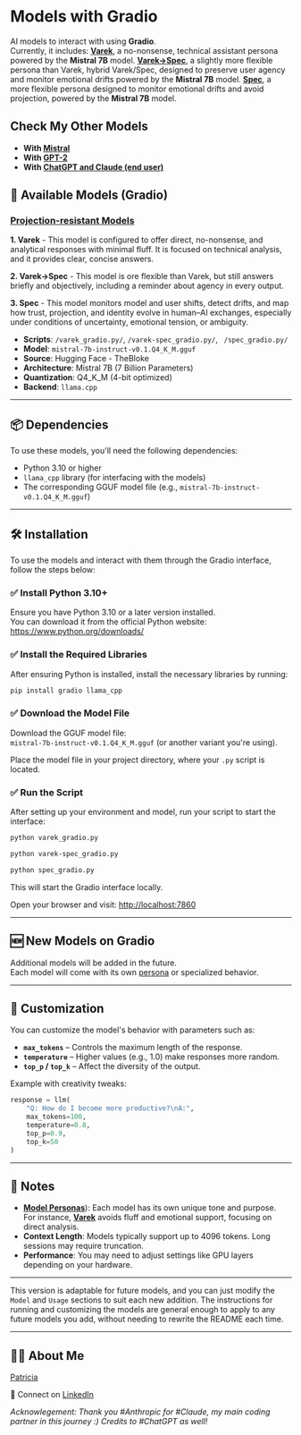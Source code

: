 # Models with Gradio

AI models to interact with using **Gradio**.  
Currently, it includes:
**[Varek](https://github.com/patriciaschaffer/agent-architect/blob/main/personas/003_projection_resistant_models.md#003b-rescuer---varek-task-oriented)**, a no-nonsense, technical assistant persona powered by the **Mistral 7B** model. 
**[Varek->Spec](https://github.com/patriciaschaffer/agent-architect/blob/main/personas/personas/003c-spec-for-drift-monitoring-and-user-agency)**, a slightly more flexible persona than Varek, hybrid Varek/Spec, designed to preserve user agency and monitor emotional drifts powered by the **Mistral 7B** model.
**[Spec](https://github.com/patriciaschaffer/agent-architect/blob/main/personas/personas/003c-spec-for-drift-monitoring-and-user-agency)**, a more flexible persona designed to monitor emotional drifts and avoid projection, powered by the **Mistral 7B** model.

## Check My Other Models

* **With [Mistral](https://github.com/patriciaschaffer/agent-architect/blob/main/mistral/README.md)** 
* **With [GPT-2](https://github.com/patriciaschaffer/agent-architect/blob/main/gpt2/README.md)**
* **With [ChatGPT and Claude (end user)](https://github.com/patriciaschaffer/agent-architect/blob/main/personas/README.md)**

## 🧠 Available Models (Gradio)

### [Projection-resistant Models](https://github.com/patriciaschaffer/agent-architect/blob/main/personas/003_projection_resistant_models.md)

**1. Varek** - This model is configured to offer direct, no-nonsense, and analytical responses with minimal fluff. It is focused on technical analysis, and it provides clear, concise answers.

**2. Varek->Spec** - This model is ore flexible than Varek, but still answers briefly and objectively, including a reminder about agency in every output.

**3. Spec** - This model monitors model and user shifts, detect drifts, and map how trust, projection, and identity evolve in human–AI exchanges, especially under conditions of uncertainty, emotional tension, or ambiguity.

* **Scripts**: `/varek_gradio.py/`, `/varek-spec_gradio.py/`, ` /spec_gradio.py/`
* **Model**: `mistral-7b-instruct-v0.1.Q4_K_M.gguf`
* **Source**: Hugging Face - TheBloke  
* **Architecture**: Mistral 7B (7 Billion Parameters)  
* **Quantization**: Q4\_K\_M (4-bit optimized)  
* **Backend**: `llama.cpp`

---

## 📦 Dependencies

To use these models, you'll need the following dependencies:

* Python 3.10 or higher  
* `llama_cpp` library (for interfacing with the models)  
* The corresponding GGUF model file (e.g., `mistral-7b-instruct-v0.1.Q4_K_M.gguf`)

---

## 🛠 Installation

To use the models and interact with them through the Gradio interface, follow the steps below:

### ✅ Install Python 3.10+

Ensure you have Python 3.10 or a later version installed.  
You can download it from the official Python website:  
https://www.python.org/downloads/

### ✅ Install the Required Libraries

After ensuring Python is installed, install the necessary libraries by running:

```bash
pip install gradio llama_cpp
```

### ✅ Download the Model File

Download the GGUF model file:  
`mistral-7b-instruct-v0.1.Q4_K_M.gguf` (or another variant you're using).

Place the model file in your project directory, where your `.py` script is located.

### ✅ Run the Script

After setting up your environment and model, run your script to start the interface:

```bash
python varek_gradio.py
```

```bash
python varek-spec_gradio.py
```

```bash
python spec_gradio.py
```

This will start the Gradio interface locally.

Open your browser and visit: [http://localhost:7860](http://localhost:7860)

---

## 🆕 New Models on Gradio

Additional models will be added in the future.  
Each model will come with its own [persona](https://github.com/patriciaschaffer/agent-architect/blob/main/agent_persona_engineering.md#table-of-contents) or specialized behavior.

---

## 🔧 Customization

You can customize the model's behavior with parameters such as:

* **`max_tokens`** – Controls the maximum length of the response.  
* **`temperature`** – Higher values (e.g., 1.0) make responses more random.  
* **`top_p` / `top_k`** – Affect the diversity of the output.

Example with creativity tweaks:

```python
response = llm(
    "Q: How do I become more productive?\nA:",
    max_tokens=100,
    temperature=0.8,
    top_p=0.9,
    top_k=50
)
```

---

## 📝 Notes

* [**Model Personas**](https://github.com/patriciaschaffer/agent-architect/blob/main/agent_persona_engineering.md#table-of-contents)): Each model has its own unique tone and purpose.  
  For instance, [**Varek**](https://github.com/patriciaschaffer/agent-architect/blob/main/personas/003_projection_resistant_models.md#003b-rescuer---varek-task-oriented) avoids fluff and emotional support, focusing on direct analysis.
* **Context Length**: Models typically support up to 4096 tokens. Long sessions may require truncation.
* **Performance**: You may need to adjust settings like GPU layers depending on your hardware.

---

This version is adaptable for future models, and you can just modify the `Model` and `Usage` sections to suit each new addition. The instructions for running and customizing the models are general enough to apply to any future models you add, without needing to rewrite the README each time.

---

 ## 👩‍💻 About Me

   [Patricia](https://github.com/patriciaschaffer) 
   
   🔗 Connect on [LinkedIn](https://www.linkedin.com/in/patriciaschaffer)

  *Acknowlegement: Thank you #Anthropic for #Claude, my main coding partner in this journey :) Credits to #ChatGPT as well!*
  
